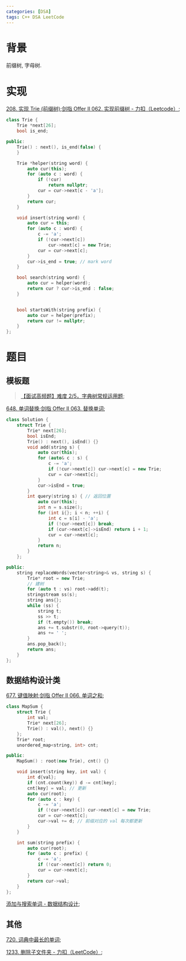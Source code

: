 ```yaml
---
categories: [DSA]
tags: C++ DSA LeetCode
---
```




# 背景

前缀树, 字母树. 



# 实现

 [208. 实现 Trie (前缀树)](https://leetcode.cn/problems/implement-trie-prefix-tree/);[剑指 Offer II 062. 实现前缀树 - 力扣（Leetcode）](https://leetcode.cn/problems/QC3q1f/);

```cpp
class Trie {
    Trie *next[26];
    bool is_end;

public:
    Trie() : next(), is_end(false) {
    }

    Trie *helper(string word) {
        auto cur(this);
        for (auto c : word) {
            if (!cur)
                return nullptr;
            cur = cur->next[c - 'a'];
        }
        return cur;
    }

    void insert(string word) {
        auto cur = this;
        for (auto c : word) {
            c -= 'a';
            if (!cur->next[c])
                cur->next[c] = new Trie;
            cur = cur->next[c];
        }
        cur->is_end = true; // mark word
    }

    bool search(string word) {
        auto cur = helper(word);
        return cur ? cur->is_end : false;
    }


    bool startsWith(string prefix) {
        auto cur = helper(prefix);
        return cur != nullptr;
    }
};
```



# 题目

## 模板题

>   [【面试高频题】难度 2/5，字典树常规运用题](https://mp.weixin.qq.com/s/YEJLOzCbgyKUfa6xVAj59g);

[648. 单词替换](https://leetcode.cn/problems/replace-words/);[剑指 Offer II 063. 替换单词](https://leetcode.cn/problems/UhWRSj/);

```cpp
class Solution {
    struct Trie {
        Trie* next[26];
        bool isEnd;
        Trie() : next(), isEnd() {}
        void add(string s) {
            auto cur(this);
            for (auto& c : s) {
                c -= 'a';
                if (!cur->next[c]) cur->next[c] = new Trie;
                cur = cur->next[c];
            }
            cur->isEnd = true;
        }
        int query(string s) { // 返回位置
            auto cur(this);
            int n = s.size();
            for (int i{}; i < n; ++i) {
                int c = s[i] - 'a';
                if (!cur->next[c]) break;
                if (cur->next[c]->isEnd) return i + 1;
                cur = cur->next[c];
            }
            return n;
        }
    };

public:
    string replaceWords(vector<string>& vs, string s) {
        Trie* root = new Trie;
        // 建树
        for (auto t : vs) root->add(t);
        stringstream ss(s);
        string ans{};
        while (ss) {
            string t;
            ss >> t;
            if (t.empty()) break;
            ans += t.substr(0, root->query(t));
            ans += ' ';
        }
        ans.pop_back();
        return ans;
    }
};
```







## 数据结构设计类

[677. 键值映射](https://leetcode.cn/problems/map-sum-pairs/);[剑指 Offer II 066. 单词之和](https://leetcode.cn/problems/z1R5dt/);

```cpp
class MapSum {
    struct Trie {
        int val;
        Trie* next[26];
        Trie() : val(), next() {}
    };
    Trie* root;
    unordered_map<string, int> cnt;

public:
    MapSum() : root(new Trie), cnt() {}

    void insert(string key, int val) {
        int d{val};
        if (cnt.count(key)) d -= cnt[key];
        cnt[key] = val; // 更新
        auto cur(root);
        for (auto c : key) {
            c -= 'a';
            if (!cur->next[c]) cur->next[c] = new Trie;
            cur = cur->next[c];
            cur->val += d; // 前缀对应的 val 每次都更新
        }
    }

    int sum(string prefix) {
        auto cur(root);
        for (auto c : prefix) {
            c -= 'a';
            if (!cur->next[c]) return 0;
            cur = cur->next[c];
        }
        return cur->val;
    }
};
```



[添加与搜索单词 - 数据结构设计](https://leetcode.cn/problems/design-add-and-search-words-data-structure/);



## 其他

[720. 词典中最长的单词](https://leetcode.cn/problems/longest-word-in-dictionary/);



[1233. 删除子文件夹 - 力扣（LeetCode）](https://leetcode.cn/problems/remove-sub-folders-from-the-filesystem/);

